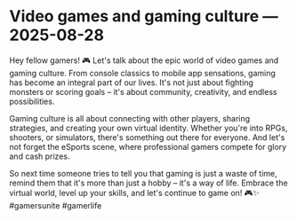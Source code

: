 # Video games and gaming culture — 2025-08-28

Hey fellow gamers! 🎮 Let's talk about the epic world of video games and gaming culture. From console classics to mobile app sensations, gaming has become an integral part of our lives. It's not just about fighting monsters or scoring goals – it's about community, creativity, and endless possibilities.

Gaming culture is all about connecting with other players, sharing strategies, and creating your own virtual identity. Whether you're into RPGs, shooters, or simulators, there's something out there for everyone. And let's not forget the eSports scene, where professional gamers compete for glory and cash prizes.

So next time someone tries to tell you that gaming is just a waste of time, remind them that it's more than just a hobby – it's a way of life. Embrace the virtual world, level up your skills, and let's continue to game on! 🎮✨ #gamersunite #gamerlife
